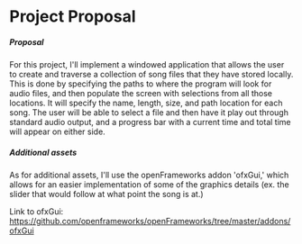 # Project Proposal

##### Proposal

For this project, I'll implement a windowed application that allows the user to
create and traverse a collection of song files that they have stored locally.
This is done by specifying the paths to where the program will look for audio
files, and then populate the screen with selections from all those locations.
It will specify the name, length, size, and path location for each song. The
user will be able to select a file and then have it play out through standard
audio output, and a progress bar with a current time and total time will
appear on either side.

##### Additional assets

As for additional assets, I'll use the openFrameworks addon 'ofxGui,' which allows
for an easier implementation of some of the graphics details (ex. the slider
that would follow at what point the song is at.)

Link to ofxGui: https://github.com/openframeworks/openFrameworks/tree/master/addons/ofxGui
